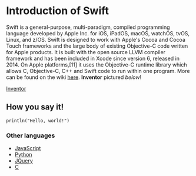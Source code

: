 # Introduction of Swift
Swift is a general-purpose, multi-paradigm, compiled programming language developed by Apple Inc. for iOS, iPadOS, macOS, watchOS, tvOS, Linux, and z/OS. Swift is designed to work with Apple's Cocoa and Cocoa Touch frameworks and the large body of existing Objective-C code written for Apple products. It is built with the open source LLVM compiler framework and has been included in Xcode since version 6, released in 2014. On Apple platforms,[11] it uses the Objective-C runtime library which allows C, Objective-C, C++ and Swift code to run within one program. More can be found on the wiki [here](https://en.wikipedia.org/wiki/Swift_(programming_language)).  **Inventor** pictured *below*!

[Inventor](https://techcrunch.com/wp-content/uploads/2017/01/chris-lattner.jpg?w=1390&crop=1)

## How you say it!
`println("Hello, world!")`

### Other languages
- [JavaScript](https://github.com/abswd2/Final-Project-Musser-1000/blob/master/JavaScript)
- [Python](https://github.com/abswd2/Final-Project-Musser-1000/blob/master/Python.md)
- [JQuery](https://github.com/abswd2/Final-Project-Musser-1000/blob/master/JQuery.md)
- [C](https://github.com/abswd2/Final-Project-Musser-1000/blob/master/C.md)
